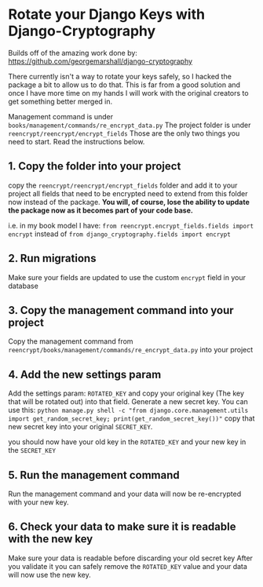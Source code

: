 # Rotate your Django Keys with Django-Cryptography

Builds off of the amazing work done by: https://github.com/georgemarshall/django-cryptography

There currently isn't a way to rotate your keys safely, so I hacked the package a bit to allow us to do that. This is far from a good solution and once I have more time on my hands I will work with the original creators to get something better merged in.

Management command is under `books/management/commands/re_encrypt_data.py`
The project folder is under `reencrypt/reencrypt/encrypt_fields`
Those are the only two things you need to start. Read the instructions below.

## 1. Copy the folder into your project

copy the `reencrypt/reencrypt/encrypt_fields` folder and add it to your project
all fields that need to be encrypted need to extend from this folder now instead of the package. **You will, of course, lose the ability to update the package now as it becomes part of your code base.**

i.e. in my book model I have:
`from reencrypt.encrypt_fields.fields import encrypt`
instead of
`from django_cryptography.fields import encrypt`

## 2. Run migrations

Make sure your fields are updated to use the custom `encrypt` field in your database

## 3. Copy the management command into your project

Copy the management command from `reencrypt/books/management/commands/re_encrypt_data.py` into your project

## 4. Add the new settings param

Add the settings param: `ROTATED_KEY` and copy your original key (The key that will be rotated out) into that field.
Generate a new secret key. You can use this: `python manage.py shell -c "from django.core.management.utils import get_random_secret_key; print(get_random_secret_key())"`
copy that new secret key into your original `SECRET_KEY`.

you should now have your old key in the `ROTATED_KEY` and your new key in the `SECRET_KEY`

## 5. Run the management command

Run the management command and your data will now be re-encrypted with your new key.

## 6. Check your data to make sure it is readable with the new key

Make sure your data is readable before discarding your old secret key
After you validate it you can safely remove the `ROTATED_KEY` value and your data will now use the new key.
